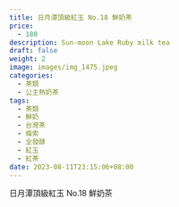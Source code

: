 ```yaml
---
title: 日月潭頂級紅玉 No.18 鮮奶茶
price:
  - 180
description: Sun-moon Lake Ruby milk tea
draft: false
weight: 2
image: images/img_1475.jpeg
categories:
  - 茶類
  - 公主熱奶茶
tags:
  - 茶類
  - 鮮奶
  - 台灣茶
  - 條索
  - 全發酵
  - 紅玉
  - 紅茶
date: 2023-08-11T23:15:06+08:00
---
```


 日月潭頂級紅玉 No.18 鮮奶茶

